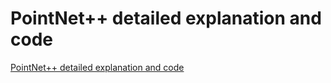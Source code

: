 # PointNet++ detailed explanation and code
[PointNet++ detailed explanation and code](https://aiwithcloud.com/2022/09/16/pointnet_detailed_explanation_and_code/)